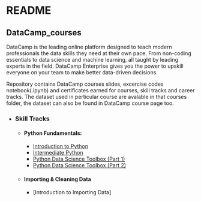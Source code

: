 # README

## DataCamp_courses

DataCamp is the leading online platform designed to teach modern professionals the data skills
they need at their own pace. From non-coding essentials to data science and machine learning, 
all taught by leading experts in the field. DataCamp Enterprise gives you the power to upskill 
everyone on your team to make better data-driven decisions.

Repository contains DataCamp courses slides, excercise codes  notebook(.ipynb) and certificates earned for courses, skill tracks and career tracks.
The dataset used in perticular course are avalable in that courses folder, the dataset can also be found in DataCamp course page too.

- ### Skill Tracks
  - #### **Python Fundamentals:**
     - [Introduction to Python](https://github.com/Bluelord/DataCamp_Courses/blob/11596ebfce5346f83afd7b8281f68831946aa065/01%20Introduction%20to%20Python./README.md)
     - [Intermediate Python](https://github.com/Bluelord/DataCamp_Courses/blob/46fa1bd226b9163de9903bf6bef1a5a0c59bef3e/02%20Intermediate%20Python/README.md)
     - [Python Data Science Toolbox (Part 1)](https://github.com/Bluelord/DataCamp_Courses/blob/56afd1414523ff46f46e1d3ecb353ba7f053d11b/03%20Python%20Data%20Science%20Toolbox%20(Part%201)/README.md)
    - [Python Data Science Toolbox (Part 2)](https://github.com/Bluelord/DataCamp_Courses/blob/23c0d18054d73b42784e81c10af898b26b600212/04%20Python%20Data%20Science%20Toolbox%20(Part%202)/README.md)

  - #### **Importing & Cleaning Data**
    - [Introduction to Importing Data]

